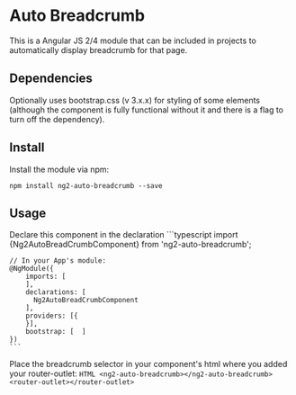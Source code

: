 # Auto Breadcrumb

This is a Angular JS 2/4 module that can be included in projects to automatically display breadcrumb for that page.

## Dependencies
Optionally uses bootstrap.css (v 3.x.x) for styling of some elements (although the component is fully functional without it and there is a flag to turn off the dependency).

## Install
Install the module via npm:

    npm install ng2-auto-breadcrumb --save

## Usage
Declare this component in the declaration
    ```typescript
    import {Ng2AutoBreadCrumbComponent} from 'ng2-auto-breadcrumb';

    // In your App's module:
    @NgModule({
        imports: [
        ],
        declarations: [
          Ng2AutoBreadCrumbComponent
        ],
        providers: [{
        }],
        bootstrap: [  ]
    })
    ```


Place the breadcrumb selector in your component's html where you added your router-outlet:
    ```HTML
        <ng2-auto-breadcrumb></ng2-auto-breadcrumb>
        <router-outlet></router-outlet>
    ```